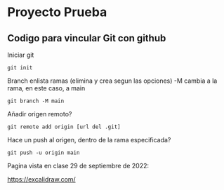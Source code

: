 # Proyecto Prueba
## Codigo para vincular Git con github

Iniciar git
~~~
git init
~~~

Branch enlista ramas (elimina y crea segun las opciones) -M cambia a la rama, en este caso, a main
~~~
git branch -M main
~~~

Añadir origen remoto?
~~~
git remote add origin [url del .git]
~~~

Hace un push al origen, dentro de la rama especificada?
~~~
git push -u origin main
~~~

Pagina vista en clase 29 de septiembre de 2022:

https://excalidraw.com/